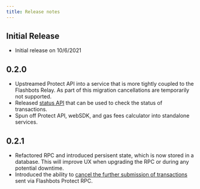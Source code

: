 ```yaml
---
title: Release notes
---
```


## Initial Release
- Initial release on 10/6/2021

## 0.2.0
- Upstreamed Protect API into a service that is more tightly coupled to the Flashbots Relay. As part of this migration cancellations are temporarily not supported.
- Released [status API](/flashbots-protect/rpc/status-api) that can be used to check the status of transactions.
- Spun off Protect API, webSDK, and gas fees calculator into standalone services.

## 0.2.1
- Refactored RPC and introduced persisent state, which is now stored in a database. This will improve UX when upgrading the RPC or during any potential downtime.
- Introduced the ability to [cancel the further submission of transactions](/flashbots-protect/rpc/cancellations) sent via Flashbots Protect RPC.